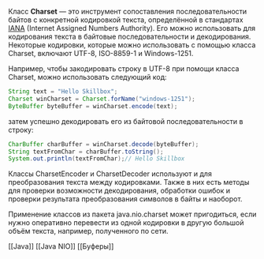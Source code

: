 Класс **Charset** — это инструмент сопоставления последовательности байтов с конкретной кодировкой текста, определённой в стандартах [IANA](https://www.ietf.org/rfc/rfc2278.txt) (Internet Assigned Numbers Authority). Его можно использовать для кодирования текста в байтовые последовательности и декодирования. Некоторые кодировки, которые можно использовать с помощью класса Charset, включают UTF-8, ISO-8859-1 и Windows-1251.

Например, чтобы закодировать строку в UTF-8 при помощи класса Charset, можно использовать следующий код:
```java
String text = "Hello Skillbox";  
Charset winCharset = Charset.forName("windows-1251");  
ByteBuffer byteBuffer = winCharset.encode(text);
```
затем успешно декодировать его из байтовой последовательности в строку:
```java
CharBuffer charBuffer = winCharset.decode(byteBuffer);  
String textFromChar = charBuffer.toString();  
System.out.println(textFromChar);// Hello Skillbox
```

Классы CharsetEncoder и CharsetDecoder используют и для преобразования текста между кодировками. Также в них есть методы для проверки возможности декодирования, обработки ошибок и проверки результата преобразования символов в байты и наоборот.

Применение классов из пакета java.nio.charset может пригодиться, если нужно оперативно перевести из одной кодировки в другую большой объём текста, например, полученного по сети.


[[Java]] [[Java NIO]] [[Буферы]]
